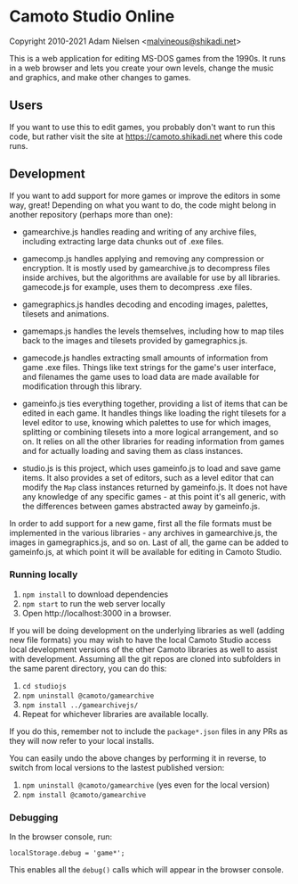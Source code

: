 # Camoto Studio Online
Copyright 2010-2021 Adam Nielsen <<malvineous@shikadi.net>>  

This is a web application for editing MS-DOS games from the 1990s.  It runs in
a web browser and lets you create your own levels, change the music and
graphics, and make other changes to games.

## Users

If you want to use this to edit games, you probably don't want to run this code,
but rather visit the site at https://camoto.shikadi.net where this code runs.

## Development

If you want to add support for more games or improve the editors in some way,
great!  Depending on what you want to do, the code might belong in another
repository (perhaps more than one):

 - gamearchive.js handles reading and writing of any archive files, including
   extracting large data chunks out of .exe files.

 - gamecomp.js handles applying and removing any compression or encryption.  It
   is mostly used by gamearchive.js to decompress files inside archives, but
   the algorithms are available for use by all libraries.  gamecode.js for
   example, uses them to decompress .exe files.

 - gamegraphics.js handles decoding and encoding images, palettes, tilesets and
   animations.

 - gamemaps.js handles the levels themselves, including how to map tiles back
   to the images and tilesets provided by gamegraphics.js.

 - gamecode.js handles extracting small amounts of information from game .exe
   files.  Things like text strings for the game's user interface, and filenames
   the game uses to load data are made available for modification through this
   library.

 - gameinfo.js ties everything together, providing a list of items that can be
   edited in each game.  It handles things like loading the right tilesets for
   a level editor to use, knowing which palettes to use for which images,
   splitting or combining tilesets into a more logical arrangement, and so on.
   It relies on all the other libraries for reading information from games and
   for actually loading and saving them as class instances.

 - studio.js is this project, which uses gameinfo.js to load and save game
   items.  It also provides a set of editors, such as a level editor that can
   modify the `Map` class instances returned by gameinfo.js.  It does not have
   any knowledge of any specific games - at this point it's all generic, with
   the differences between games abstracted away by gameinfo.js.

In order to add support for a new game, first all the file formats must be
implemented in the various libraries - any archives in gamearchive.js, the
images in gamegraphics.js, and so on.  Last of all, the game can be added to
gameinfo.js, at which point it will be available for editing in Camoto Studio.

### Running locally

  1. `npm install` to download dependencies
  2. `npm start` to run the web server locally
  3. Open http://localhost:3000 in a browser.

If you will be doing development on the underlying libraries as well (adding new
file formats) you may wish to have the local Camoto Studio access local
development versions of the other Camoto libraries as well to assist with
development.  Assuming all the git repos are cloned into subfolders in the
same parent directory, you can do this:

  1. `cd studiojs`
  2. `npm uninstall @camoto/gamearchive`
  3. `npm install ../gamearchivejs/`
  4. Repeat for whichever libraries are available locally.

If you do this, remember not to include the `package*.json` files in any PRs as
they will now refer to your local installs.

You can easily undo the above changes by performing it in reverse, to switch
from local versions to the lastest published version:

  1. `npm uninstall @camoto/gamearchive` (yes even for the local version)
  2. `npm install @camoto/gamearchive`

### Debugging

In the browser console, run:

    localStorage.debug = 'game*';

This enables all the `debug()` calls which will appear in the browser console.
